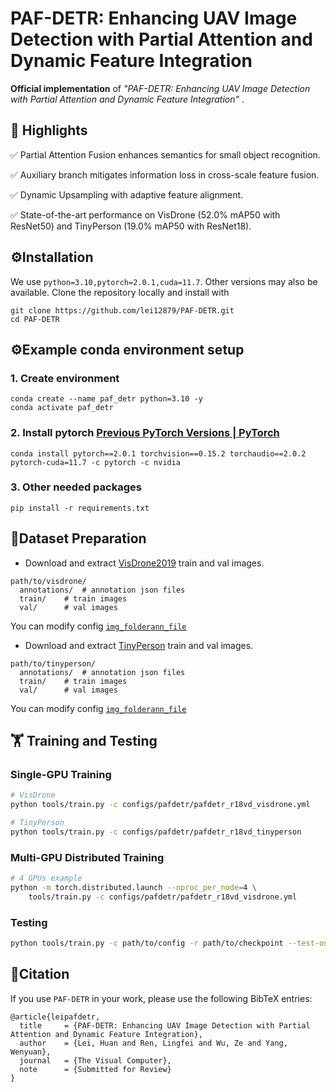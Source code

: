 # PAF-DETR: Enhancing UAV Image Detection with Partial Attention and Dynamic Feature Integration

**Official implementation** of  *"PAF-DETR: Enhancing UAV Image Detection with Partial Attention and Dynamic Feature Integration"* .



## 🚀 Highlights
✅ Partial Attention Fusion  enhances semantics for small object recognition.

✅ Auxiliary branch mitigates information loss in cross-scale feature fusion.

✅ Dynamic Upsampling with adaptive feature alignment.

✅ State-of-the-art performance on VisDrone (52.0% mAP50 with ResNet50) and TinyPerson (19.0% mAP50 with ResNet18).



##  ⚙️Installation
We use  `python=3.10,pytorch=2.0.1,cuda=11.7`. Other versions may also be available. Clone the repository locally and install with
```
git clone https://github.com/lei12879/PAF-DETR.git
cd PAF-DETR
```


## ⚙️Example conda environment setup


### 1. Create environment
```
conda create --name paf_detr python=3.10 -y
conda activate paf_detr
```
### 2. Install pytorch [Previous PyTorch Versions | PyTorch](https://pytorch.org/get-started/previous-versions/)
```
conda install pytorch==2.0.1 torchvision==0.15.2 torchaudio==2.0.2 pytorch-cuda=11.7 -c pytorch -c nvidia
```

### 3. Other needed packages
```
pip install -r requirements.txt
```


##  📂Dataset Preparation


-   Download and extract [VisDrone2019](https://github.com/VisDrone/VisDrone-Dataset.git)  train and val images. 
```
path/to/visdrone/
  annotations/  # annotation json files
  train/    # train images
  val/      # val images
```

You can modify config [`img_folder`](https://github.com/lei12879/PAF-DETR/blob/main/configs/dataset/visdrone_detection.yml)[`ann_file`](https://github.com/lei12879/PAF-DETR/blob/main/configs/dataset/visdrone_detection.yml)

- Download and extract [TinyPerson](https://universe.roboflow.com/chris-d-dbyby/tinyperson)  train and val images. 
```
path/to/tinyperson/
  annotations/  # annotation json files
  train/    # train images
  val/      # val images
```
You can modify config [`img_folder`](https://github.com/lei12879/PAF-DETR/blob/main/configs/dataset/tinyperson_detection.yml)[`ann_file`](https://github.com/lei12879/PAF-DETR/blob/main/configs/dataset/tinyperson_detection.yml)


## 🏋️ Training and Testing

### Single-GPU Training
```bash
# VisDrone 
python tools/train.py -c configs/pafdetr/pafdetr_r18vd_visdrone.yml

# TinyPerson 
python tools/train.py -c configs/pafdetr/pafdetr_r18vd_tinyperson
```

### Multi-GPU Distributed Training

```bash
# 4 GPUs example
python -m torch.distributed.launch --nproc_per_node=4 \
    tools/train.py -c configs/pafdetr/pafdetr_r18vd_visdrone.yml 
```
### Testing
```bash
python tools/train.py -c path/to/config -r path/to/checkpoint --test-only
```

## 📜Citation
If you use `PAF-DETR`  in your work, please use the following BibTeX entries:
```
@article{leipafdetr,
  title     = {PAF-DETR: Enhancing UAV Image Detection with Partial Attention and Dynamic Feature Integration},
  author    = {Lei, Huan and Ren, Lingfei and Wu, Ze and Yang, Wenyuan},
  journal   = {The Visual Computer},
  note      = {Submitted for Review}
}
```
